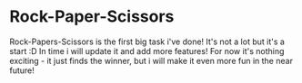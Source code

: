 # Rock-Paper-Scissors
Rock-Papers-Scissors is the first big task i've done! It's not a lot but it's a start :D
In time i will update it and add more features! For now it's nothing exciting - it just finds the winner, but i will make it even more fun in the near future!
